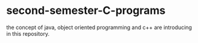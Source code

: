# second-semester-C-programs
the concept of java, object oriented programming and c++  are introducing in this  repository.

